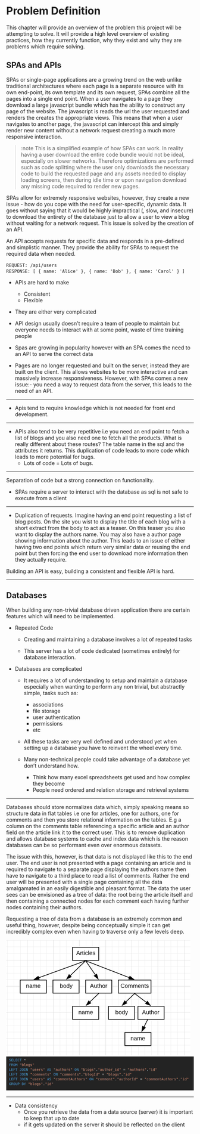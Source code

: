 # Problem Definition

This chapter will provide an overview of the problem this project will be attempting to solve. It will provide a high level overview of existing practices, how they currently function, why they exist and why they are problems which require solving.

## SPAs and APIs

SPAs or single-page applications are a growing trend on the web unlike traditional architectures where each page is a separate resource with its own end-point, its own template and its own request, SPAs combine all the pages into a single end point. When a user navigates to a page they download a large javascript bundle which has the ability to construct any page of the website. The javascript is reads the url the user requested and renders the creates the appropriate views. This means that when a user navigates to another page, the javascript can intercept this and simply render new content without a network request creating a much more responsive interaction.

> :note This is a simplified example of how SPAs can work. In reality having a user download the entire code bundle would not be ideal, especially on slower networks. Therefore optimizations are performed such as code splitting where the user only downloads the necessary code to build the requested page and any assets needed to display loading screens, then during idle time or upon navigation download any missing code required to render new pages.

SPAs allow for extremely responsive websites, however, they create a new issue - how do you cope with the need for user-specific, dynamic data. It goes without saying that it would be highly impractical (, slow, and insecure) to download the entirety of the database just to allow a user to view a blog without waiting for a network request. This issue is solved by the creation of an API.

An API accepts requests for specific data and responds in a pre-defined and simplistic manner. They provide the ability for SPAs to request the required data when needed.

```{.api caption="A mock example of an API request and it corresponding response."}
REQUEST: /api/users
RESPONSE: [ { name: 'Alice' }, { name: 'Bob' }, { name: 'Carol' } ]
```

- APIs are hard to make
  - Consistent
  - Flexible
- They are either very complicated
- API design usually doesn't require a team of people to maintain but everyone needs to interact with at some point, waste of time training people

- Spas are growing in popularity however with an SPA comes the need to an API to serve the correct data
- Pages are no longer requested and built on the server, instead they are built on the client. This allows websites to be more interactive and can massively increase responsiveness. However, with SPAs comes a new issue:- you need a way to request data from the server, this leads to the need of an API.

---

- Apis tend to require knowledge which is not needed for front end development.

---

- APIs also tend to be very repetitive i.e you need an end point to fetch a list of blogs and you also need one to fetch all the products. What is really different about these routes? The table name in the sql and the attributes it returns. This duplication of code leads to more code which leads to more potential for bugs.
  - Lots of code = Lots of bugs.

---

Separation of code but a strong connection on functionality.

- SPAs require a server to interact with the database as sql is not safe to execute from a client

---

- Duplication of requests. Imagine having an end point requesting a list of blog posts. On the site you wist to display the title of each blog with a short extract from the body to act as a teaser. On this teaser you also want to display the authors name. You may also have a author page showing information about the author. This leads to an issue of either having two end points which return very similar data or reusing the end point but then forcing the end user to download more information then they actually require.

Building an API is easy, building a consistent and flexible API is hard.

---

## Databases

When building any non-trivial database driven application there are certain features which will need to be implemented.

- Repeated Code

  - Creating and maintaining a database involves a lot of repeated tasks

  - This server has a lot of code dedicated (sometimes entirely) for database interaction.

* Databases are complicated

  - It requires a lot of understanding to setup and maintain a database especially when wanting to perform any non trivial, but abstractly simple, tasks such as:
    - associations
    - file storage
    - user authentication
    - permissions
    - etc
  - All these tasks are very well defined and understood yet when setting up a database you have to reinvent the wheel every time.

  - Many non-technical people could take advantage of a database yet don’t understand how.
    - Think how many excel spreadsheets get used and how complex they become
    - People need ordered and relation storage and retrieval systems

---

Databases should store normalizes data which, simply speaking means so structure data in flat tables i.e one for articles, one for authors, one for comments and then you store relational information on the tables. E.g a column on the comments table referencing a specific article and an author field on the article link it to the correct user. This is to remove duplication and allows database systems to cache and index data which is the reason databases can be so performant even over enormous datasets.

The issue with this, however, is that data is not displayed like this to the end user. The end user is not presented with a page containing an article and is required to navigate to a separate page displaying the authors name then have to navigate to a third place to read a list of comments. Rather the end user will be presented with a single page containing all the data amalgamated in an easily digestible and pleasant format. The data the user sees can be envisioned as a tree of data: the root being the article itself and then containing a connected nodes for each comment each having further nodes containing their authors.

Requesting a tree of data from a database is an extremely common and useful thing, however, despite being conceptually simple it can get incredibly complex even when having to traverse only a few levels deep.

![](./images/tree-diagram.png)
![](./images/tree-with-joins.png)

---

- Data consistency
  - Once you retrieve the data from a data source (server) it is important to keep that up to date
  - if it gets updated on the server it should be reflected on the client
